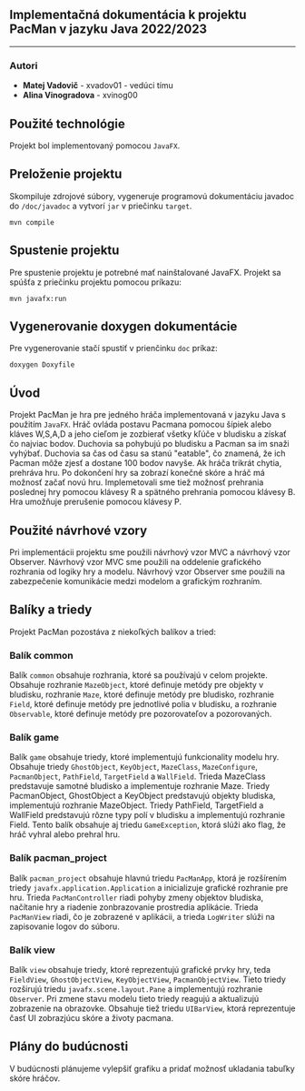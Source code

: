 Implementačná dokumentácia k projektu PacMan v jazyku Java 2022/2023
----------------------------
----------------------------
### Autori
- **Matej Vadovič** - xvadov01 - vedúci tímu
- **Alina Vinogradova** - xvinog00
## Použité technológie

Projekt bol implementovaný pomocou `JavaFX`.
## Preloženie projektu
Skompiluje zdrojové súbory, vygeneruje programovú dokumentáciu javadoc do `/doc/javadoc` a vytvorí `jar` v priečinku `target`.
```
mvn compile
```
## Spustenie projektu
Pre spustenie projektu je potrebné mať nainštalované JavaFX. Projekt sa spúšťa z priečinku projektu pomocou príkazu:
```
mvn javafx:run
```
## Vygenerovanie doxygen dokumentácie
Pre vygenerovanie stačí spustiť v prienčinku `doc` príkaz:
```
doxygen Doxyfile
```


## Úvod

Projekt PacMan je hra pre jedného hráča implementovaná v jazyku Java s použitím `JavaFX`. Hráč ovláda postavu Pacmana pomocou šípiek alebo kláves W,S,A,D a jeho cieľom je zozbierať všetky kľúče v bludisku a získať čo najviac bodov. Duchovia sa pohybujú po bludisku a Pacman sa im snaži vyhýbať. Duchovia sa čas od času sa stanú "eatable", čo znamená, že ich Pacman môže zjesť a dostane 100 bodov navyše. Ak hráča trikrát chytia, prehráva hru. Po dokončení hry sa zobrazí konečné skóre a hráč má možnosť začať novú hru. Implemetovali sme tiež možnosť prehrania poslednej hry pomocou klávesy R a spätného prehrania pomocou klávesy B. Hra umožňuje prerušenie pomocou klávesy P.

## Použité návrhové vzory
Pri implementácii projektu sme použili návrhový vzor MVC a návrhový vzor Observer. Návrhový vzor MVC sme použili na oddelenie grafického rozhrania od logiky hry a modelu. Návrhový vzor Observer sme použili na zabezpečenie komunikácie medzi modelom a grafickým rozhraním.

## Balíky a triedy

Projekt PacMan pozostáva z niekoľkých balíkov a tried:

### Balík common

Balík `common` obsahuje rozhrania, ktoré sa používajú v celom projekte. Obsahuje rozhranie `MazeObject`, ktoré definuje metódy pre objekty v bludisku, rozhranie `Maze`, ktoré definuje metódy pre bludisko, rozhranie `Field`, ktoré definuje metódy pre jednotlivé polia v bludisku, a rozhranie `Observable`, ktoré definuje metódy pre pozorovateľov a pozorovaných.

### Balík game

Balík `game` obsahuje triedy, ktoré implementujú funkcionality modelu hry. Obsahuje triedy `GhostObject`, `KeyObject`, `MazeClass`, `MazeConfigure`, `PacmanObject`, `PathField`, `TargetField` a `WallField`. Trieda MazeClass predstavuje samotné bludisko a implementuje rozhranie Maze. Triedy PacmanObject, GhostObject a KeyObject predstavujú objekty bludiska, implementujú rozhranie MazeObject. Triedy PathField, TargetField a WallField predstavujú rôzne typy polí v bludisku a implementujú rozhranie Field. Tento balík obsahuje aj triedu `GameException`, ktorá slúži ako flag, že hráč vyhral alebo prehral hru.

### Balík pacman_project

Balík `pacman_project` obsahuje hlavnú triedu `PacManApp`, ktorá je rozšírením triedy `javafx.application.Application` a inicializuje grafické rozhranie pre hru. Trieda `PacManController` riadi pohyby zmeny objektov bludiska, načítanie hry a riadenie zonbrazovanie prostredia aplikácie. Trieda `PacManView` riadi, čo je zobrazené v aplikácii, a trieda `LogWriter` slúži na zapisovanie logov do súboru.

### Balík view
Balík `view` obsahuje triedy, ktoré reprezentujú grafické prvky hry, teda `FieldView`, `GhostObjectView`, `KeyObjectView`, `PacmanObjectView`. Tieto triedy rozširujú triedu `javafx.scene.layout.Pane` a implementujú rozhranie `Observer`. Pri zmene stavu modelu tieto triedy reagujú a aktualizujú zobrazenie na obrazovke. Obsahuje tiež triedu `UIBarView`, ktorá reprezentuje časť UI zobrazjúcu skóre a životy pacmana.

## Plány do budúcnosti

V budúcnosti plánujeme vylepšiť grafiku a pridať možnosť ukladania tabuľky skóre hráčov.